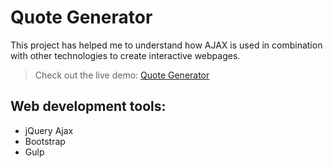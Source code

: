 # Quote Generator
This project has helped me to understand how AJAX is used in combination with other technologies to create interactive webpages.

> Check out the live demo: [Quote Generator](https://sklalaludek.github.io/Quote-Generator/)

## Web development tools:
* jQuery Ajax
* Bootstrap
* Gulp
